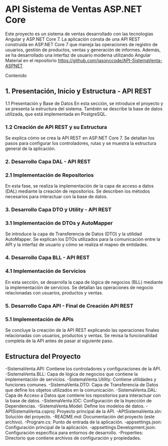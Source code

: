 # API Sistema de Ventas ASP.NET Core
Este proyecto es un sistema de ventas desarrollado con las tecnologías Angular y ASP.NET Core 7. La aplicación consta de una API REST construida en ASP.NET Core 7 que maneja las operaciones de registro de usuarios, gestión de productos, ventas y generación de informes. Además, se ha desarrollado una interfaz de usuario moderna utilizando Angular Material en el repositorio https://github.com/jasonccode/API-SistemaVenta-ASPNET

Contenido

## 1. Presentación, Inicio y Estructura - API REST
1.1 Presentación y Base de Datos
En esta sección, se introduce el proyecto y se presenta la estructura del sistema. También se describe la base de datos utilizada, que está implementada en PostgreSQL.

### 1.2 Creación de API REST y su Estructura
Se explica cómo se crea la API REST en ASP.NET Core 7. Se detallan los pasos para configurar los controladores, rutas y se muestra la estructura general de la aplicación.

### 2. Desarrollo Capa DAL - API REST
### 2.1 Implementación de Repositorios
En esta fase, se realiza la implementación de la capa de acceso a datos (DAL) mediante la creación de repositorios. Se describen los métodos necesarios para interactuar con la base de datos.

### 3. Desarrollo Capa DTO y Utility - API REST
### 3.1 Implementación de DTOs y AutoMapper
Se introduce la capa de Transferencia de Datos (DTO) y la utilidad AutoMapper. Se explican los DTOs utilizados para la comunicación entre la API y la interfaz de usuario y cómo se realiza el mapeo de entidades.

### 4. Desarrollo Capa BLL - API REST
### 4.1 Implementación de Servicios
En esta sección, se desarrolla la capa de lógica de negocios (BLL) mediante la implementación de servicios. Se detallan las operaciones de negocio relacionadas con usuarios, productos y ventas.

### 5. Desarrollo Capa API - Final de Creación API REST
### 5.1 Implementación de APIs
Se concluye la creación de la API REST explicando las operaciones finales relacionadas con usuarios, productos y ventas. Se revisa la funcionalidad completa de la API antes de pasar al siguiente paso.

## Estructura del Proyecto

-SistemaVenta.API: Contiene los controladores y configuraciones de la API.
-SistemaVenta.BLL: Capa de lógica de negocios que contiene la implementación de servicios.
-SistemaVenta.Utility: Contiene utilidades y funciones comunes.
-SistemaVenta.DTO: Capa de Transferencia de Datos que define los objetos utilizados en la comunicación.
-SistemaVenta.DAL: Capa de Acceso a Datos que contiene los repositorios para interactuar con la base de datos.
-SistemaVenta.IOC: Configuración de la Inyección de Dependencias.
-SistemaVenta.Model: Define los modelos de datos.
-APISistemaVenta.csproj: Proyecto principal de la API.
-APISistemaVenta.sln: Solución del proyecto.
-README.md: Documentación del proyecto (este archivo).
-Program.cs: Punto de entrada de la aplicación.
-appsettings.json: Configuración principal de la aplicación.
-appsettings.Development.json: Configuración específica para entornos de desarrollo.
-Properties: Directorio que contiene archivos de configuración y propiedades.